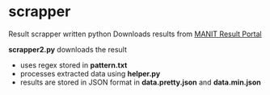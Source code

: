 # scrapper
Result scrapper written python
Downloads results from <a href="http://dolphintechnologies.in/manit/results.html">MANIT Result Portal</a>

<strong>scrapper2.py</strong> downloads the result
  * uses regex stored in <strong>pattern.txt</strong>
  * processes extracted data using <strong>helper.py</strong>
  * results are stored in JSON format in <strong>data.pretty.json</strong> and <strong>data.min.json</strong>

